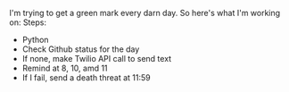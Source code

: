 I'm trying to get a green mark every darn day. So here's what I'm working on:
 Steps: 
- Python
 - Check Github status for the day
- If none, make Twilio API call to send text
 - Remind at 8, 10, amd 11
 - If I fail, send a death threat at 11:59
